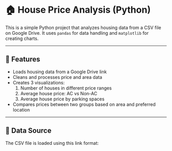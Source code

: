 # 🏠 House Price Analysis (Python)

This is a simple Python project that analyzes housing data from a CSV file on Google Drive. It uses `pandas` for data handling and `matplotlib` for creating charts.

---

## 📌 Features

- Loads housing data from a Google Drive link
- Cleans and processes price and area data
- Creates 3 visualizations:
  1. Number of houses in different price ranges
  2. Average house price: AC vs Non-AC
  3. Average house price by parking spaces
- Compares prices between two groups based on area and preferred location

---

## 📂 Data Source

The CSV file is loaded using this link format:
